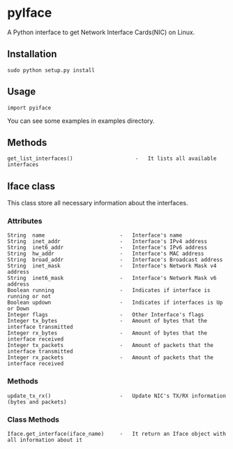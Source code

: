 # pyIface
A Python interface to get Network Interface Cards(NIC) on Linux.

## Installation

    sudo python setup.py install

## Usage

    import pyiface

You can see some examples in examples directory.

## Methods

    get_list_interfaces()                    -   It lists all available interfaces

## Iface class

This class store all necessary information about the interfaces.

### Attributes

    String  name                        -   Interface's name
    String  inet_addr                   -   Interface's IPv4 address
    String  inet6_addr                  -   Interface's IPv6 address
    String  hw_addr                     -   Interface's MAC address
    String  broad_addr                  -   Interface's Broadcast address
    String  inet_mask                   -   Interface's Network Mask v4 address
    String  inet6_mask                  -   Interface's Network Mask v6 address
    Boolean running                     -   Indicates if interface is running or not
    Boolean updown                      -   Indicates if interfaces is Up or Down
    Integer flags                       -   Other Interface's flags
    Integer tx_bytes                    -   Amount of bytes that the interface transmitted
    Integer rx_bytes                    -   Amount of bytes that the interface received
    Integer tx_packets                  -   Amount of packets that the interface transmitted
    Integer rx_packets                  -   Amount of packets that the interface received

### Methods

    update_tx_rx()                      -   Update NIC's TX/RX information (bytes and packets)

### Class Methods

    Iface.get_interface(iface_name)     -   It return an Iface object with all information about it
